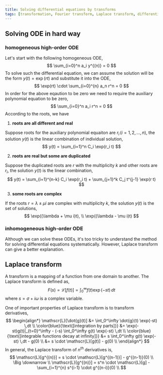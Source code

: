 ```yaml
---
title: Solving differential equations by transforms
tags: [transformation, Fourier transform, Laplace transform, differential equaiton, Green's function]
---
```


## Solving ODE in hard way ##

### homogeneous high-order ODE ###

Let's start with the following homogeneous ODE,
$$
\sum_{i=0}^n a_i y^{(n)} = 0
$$
To solve such the differential equation, we can assume the solution will be the form $y(t)=\exp(rt)$ and substitute it into the ODE,
$$
\exp(rt) \cdot \sum_{i=0}^{n} a_n r^n = 0
$$
In order for the above eqaution to be zero we need to require the auxiliary polynomial equation to be zero,
$$
\sum_{i=0}^n a_i r^n = 0
$$
According to the roots, we have

1. **roots are all different and real**

Suppose roots for the auxiliary polynomial equaiton are $r_i\,(i=1,2,...,n)$, the solution $y(t)$ is the linear combination of individual solution,
$$
y(t) = \sum_{i=1}^n C_i \exp(r_i t)
$$

2. **roots are real but some are duplicated**

Suppose the duplicated roots are $r$ with the multiplicity $k$ and other roots are $r_i$, the solution $y(t)$ is the linear combination,
$$
y(t) = \sum_{i=1}^{n-k} C_i \exp(r_i t) + \sum_{j=1}^k C_j t^{j-1} \exp(r t)
$$

3. **some roots are complex**

If the roots $r=\lambda \pm \mu i$ are complex with multiplicity $k$, the solution $y(t)$ is the set of solutions,
$$
\exp((\lambda + \mu i)t), \\ \exp((\lambda - \mu i)t)
$$

### inhomogeneous high-order ODE ###


Although we can solve these ODEs, it's too tricky to understand the method for solving differential equations systematically. However, Laplace transform can give a better explanation.

## Laplace transform ##

A transform is a mapping of a function from one domain to another. The Laplace transform is defined as, 
$$
F(s) = \mathscr{L}[f(t)] = \int_0^{\infty} f(t) \exp(-st) \,dt
$$
where $s=\sigma+i \omega$ is a complex variable.

One of important properties of Laplace transform is to transform derivatives,
$$
\begin{align*}
        \mathscr{L}[\dot{g}(t)] &= \int_0^\infty \dot{g}(t) \exp(-st) \,dt \\
        \color{blue}{\text{[integration by parts]}} &= \exp(-st)g(t)|_{t=0}^\infty - (-s) \int_0^\infty g(t) \exp(-st) \,dt \\
        \color{blue}{\text{[integrable functions decay at infinity]}} &= s \int_0^\infty g(t) \exp(-st) \,dt - g(0) \\
        &= s \cdot \mathscr{L}[g(t)] - g(0) \\
\end{align*}
$$
In general, the Laplace transform of $n^{th}$ derivatives is,
$$
\mathscr{L}[g^{(n)}] = s \cdot \mathscr{L}[g^{(n-1)}] - g^{(n-1)}(0) \\
\Big \downarrow \\
\mathscr{L}[g^{(n)}] = s^n \cdot \mathscr{L}[g] - \sum_{i=1}^{n} s^{i-1} \cdot g^{(n-i)}(0) \\
$$
